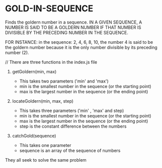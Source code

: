 # GOLD-IN-SEQUENCE

Finds the goldern number in a sequence.
IN A GIVEN SEQUENCE, A NUMBER IS SAID TO BE
A GOLDERN NUMBER IF THAT NUMBER IS DIVISIBLE
BY THE PRECEDING NUMBER IN THE SEQUENCE.

FOR INSTANCE:
in the sequence: 2, 4, 6, 8, 10,
the number 4 is said to be the goldern number
because it is the only number divisible by its preceding number (2).

// There are three functions in the index.js file

1. getGoldern(min, max)

   - This takes two parameters ('min' and 'max')
   - min is the smallest number in the sequence (or the starting point)
   - max is the largest number in the sequence (or the ending point)

2. locateGoldern(min, max, step)

   - This takes three parameters ('min' , 'max' and step)
   - min is the smallest number in the sequence (or the starting point)
   - max is the largest number in the sequence (or the ending point)
   - step is the constant difference between the numbers

3. catchGold(sequence)
   - This takes one parameter
   - sequence is an array of the sequence of numbers

They all seek to solve the same problem

